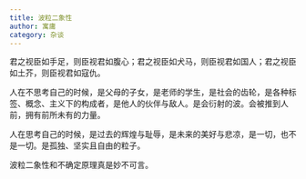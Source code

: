 ```yaml
---
title: 波粒二象性
author: 寓庸
category: 杂谈
---
```

君之视臣如手足，则臣视君如腹心；君之视臣如犬马，则臣视君如国人；君之视臣如土芥，则臣视君如寇仇。

人在不思考自己的时候，是父母的子女，是老师的学生，是社会的齿轮，是各种标签、概念、主义下的构成者，是他人的伙伴与敌人。是会衍射的波。会被推到人前，拥有前所未有的力量。

人在思考自己的时候，是过去的辉煌与耻辱，是未来的美好与悲凉，是一切，也不是一切。是孤独、坚实且自由的粒子。

波粒二象性和不确定原理真是妙不可言。